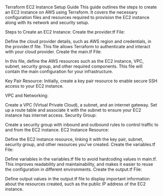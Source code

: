 Terraform EC2 Instance Setup Guide
This guide outlines the steps to create an EC2 instance on AWS using Terraform. It covers the necessary configuration files and resources required to provision the EC2 instance along with its network and security setup.

Steps to Create an EC2 Instance:
Create the provider.tf File:

Define the cloud provider details, such as AWS region and credentials, in the provider.tf file. This file allows Terraform to authenticate and interact with your cloud provider.
Create the main.tf File:

In this file, define the AWS resources such as the EC2 instance, VPC, subnet, security group, and other required components. This file will contain the main configuration for your infrastructure.

Key Pair Resource: Initially, create a key pair resource to enable secure SSH access to your EC2 instance.

VPC and Networking:

Create a VPC (Virtual Private Cloud), a subnet, and an internet gateway.
Set up a route table and associate it with the subnet to ensure your EC2 instance has internet access.
Security Group:

Create a security group with inbound and outbound rules to control traffic to and from the EC2 instance.
EC2 Instance Resource:

Define the EC2 instance resource, linking it with the key pair, subnet, security group, and other resources you’ve created.
Create the variables.tf File:

Define variables in the variables.tf file to avoid hardcoding values in main.tf. This improves readability and maintainability, and makes it easier to reuse the configuration in different environments.
Create the output.tf File:

Define output values in the output.tf file to display important information about the resources created, such as the public IP address of the EC2 instance.
